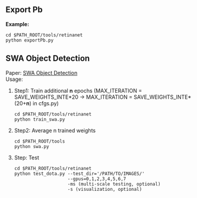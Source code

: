 ## Export Pb
**Example:**
```  
cd $PATH_ROOT/tools/retinanet
python exportPb.py
```

## SWA Object Detection
Paper: [SWA Object Detection](https://arxiv.org/pdf/2012.12645.pdf)      
Usage:
1. Step1: Train additional **n** epochs (MAX_ITERATION = SAVE_WEIGHTS_INTE\*20 -> MAX_ITERATION = SAVE_WEIGHTS_INTE\*(20+**n**) in cfgs.py)
    ```  
    cd $PATH_ROOT/tools/retinanet
    python train_swa.py
    ```
2. Step2: Average n trained weights
    ```  
    cd $PATH_ROOT/tools
    python swa.py
    ```
3. Step: Test
    ```  
    cd $PATH_ROOT/tools/retinanet
    python test_dota.py --test_dir='/PATH/TO/IMAGES/'  
                        --gpus=0,1,2,3,4,5,6,7  
                        -ms (multi-scale testing, optional)
                        -s (visualization, optional)
    ``` 
